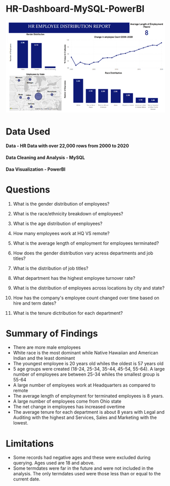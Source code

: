 # HR-Dashboard-MySQL-PowerBI

![My Image](images/image1.png)

# Data Used

#### Data - HR Data with over 22,000 rows from 2000 to 2020
#### Data Cleaning and Analysis - MySQL
#### Daa Visualization - PowerBI

# Questions 
1. What is the gender distribution of employees?

2. What is the race/ethnicity breakdown of employees?

3. What is the age distribution of employees?

4. How many employees work at HQ VS remote?

5. What is the average length of employment for employees terminated?

6. How does the gender distribution vary acress departments and job titles?

7. What is the distribution of job titles?

8. What department has the highest employee turnover rate?

9. What is the distribution of employees across locations by city and state?

10. How has the company's employee count changed over time based on hire and term dates?

11. What is the tenure dictribution for each department?


# Summary of Findings
- There are more male employees
- White race is the most dominant while Native Hawaiian and American Indian and the least dominant
- The youngest employee is 20 years old whiles the oldest is 57 years old
- 5 age groups were created (18-24, 25-34, 35-44, 45-54, 55-64). A large number of employees are between 25-34 whiles the smallest group is 55-64
- A large number of employees work at Headquarters as compared to remote
- The average length of employment for terminated employees is 8 years.
- A large number of employees come from Ohio state
- The net change in employees has increased overtime
- The average tenure for each department is about 8 years with Legal and Auditing with the highest and Services, Sales and Marketing with the lowest.


# Limitations
- Some records had negative ages and these were excluded during querying. Ages used are 18 and above.
- Some termdates were far in the future and were not included in the analysis. The only termdates used were those less than or equal to the current date.

